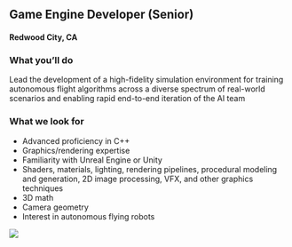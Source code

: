 ## Game Engine Developer (Senior)
#### Redwood City, CA

### What you’ll do
Lead the development of a high-fidelity simulation environment for training autonomous flight algorithms across a diverse spectrum of real-world scenarios and enabling rapid end-to-end iteration of the AI team

### What we look for
+	Advanced proficiency in C++
+	Graphics/rendering expertise
+	Familiarity with Unreal Engine or Unity
+	Shaders, materials, lighting, rendering pipelines, procedural modeling and generation, 2D image processing, VFX, and other graphics techniques
+	3D math
+	Camera geometry
+	Interest in autonomous flying robots


[<img src='https://dabuttonfactory.com/button.png?t=Learn+More&f=Calibri-Bold&ts=24&tc=fff&hp=20&vp=8&c=5&bgt=unicolored&bgc=29aafe'>](https://letsrockit.co/job/u2t5zglv-game-engine-developer-senior)
